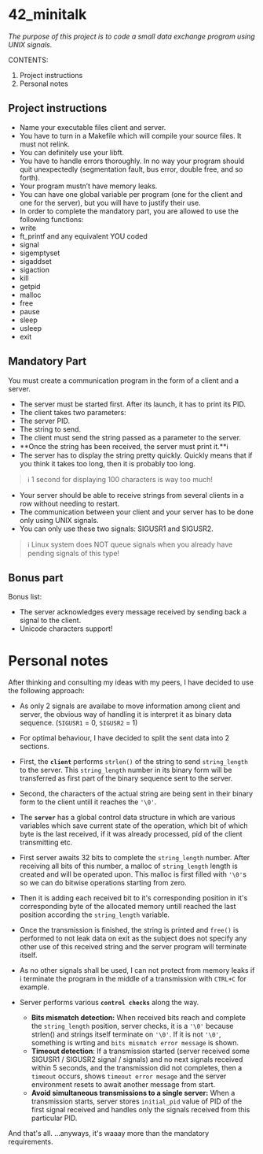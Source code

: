 # 42_minitalk
*The purpose of this project is to code a small data exchange program
using UNIX signals.*

CONTENTS:
1. Project instructions
2. Personal notes

## Project instructions
- Name your executable files client and server.
- You have to turn in a Makefile which will compile your source files. It must not
relink.
- You can definitely use your libft.
- You have to handle errors thoroughly. In no way your program should quit unexpectedly (segmentation fault, bus error, double free, and so forth).
- Your program mustn’t have memory leaks.
- You can have one global variable per program (one for the client and one for
the server), but you will have to justify their use.
- In order to complete the mandatory part, you are allowed to use the following
functions:
 - write
 - ft_printf and any equivalent YOU coded
 - signal
 - sigemptyset
 - sigaddset
 - sigaction
 - kill
 - getpid
 - malloc
 - free
 - pause
 - sleep
 - usleep
 - exit

## Mandatory Part
You must create a communication program in the form of a client and a server.

- The server must be started first. After its launch, it has to print its PID.
- The client takes two parameters:
 - The server PID.
 - The string to send.
- The client must send the string passed as a parameter to the server.
- **Once the string has been received, the server must print it.**ℹ️
- The server has to display the string pretty quickly. Quickly means that if you think
it takes too long, then it is probably too long.
> ℹ️ 1 second for displaying 100 characters is way too much!

- Your server should be able to receive strings from several clients in a row without
needing to restart.
- The communication between your client and your server has to be done only using
UNIX signals.
- You can only use these two signals: SIGUSR1 and SIGUSR2.
>  ℹ️ Linux system does NOT queue signals when you already have pending
signals of this type!

## Bonus part
Bonus list:
- The server acknowledges every message received by sending back a signal to the
client.
- Unicode characters support!


# Personal notes

After thinking and consulting my ideas with my peers, I have decided to use the following approach:
- As only 2 signals are availabe to move information among client and server, the obvious way of handling it is interpret it as binary data sequence. (`SIGUSR1` = 0, `SIGUSR2` = 1)
- For optimal behaviour, I have decided to split the sent data into 2 sections.
 - First, the **`client`** performs `strlen()` of the string to send `string_length` to the server.
 This `string_length` number in its binary form will be transferred as first part of the binary sequence sent to the server.
 - Second, the characters of the actual string are being sent in their binary form to the client untill it reaches the `'\0'`.
 
- The **`server`** has a global control data structure in which are various variables which save current state of the operation, which bit of which byte is the last received, if it was already processed, pid of the client transmitting etc.
 - First server awaits 32 bits to complete the `string_length` number. After receiving all bits of this number, a malloc of `string_length` length is created and will be operated upon. This malloc is first filled with `'\0'`s so we can do bitwise operations  starting from zero.
  - Then it is adding each received bit to it's corresponding position in it's corresponding byte of the allocated memory untill reached the last position according the `string_length` variable.
  - Once the transmission is finished, the string is printed and `free()` is performed to not leak data on exit as the subject does not specify any other use of this received string and the server program will terminate itself.
  - As no other signals shall be used, I can not protect from memory leaks if i terminate the program in the middle of a transmission with `CTRL+C` for example.

- Server performs various **`control checks`** along the way.
  - **Bits mismatch detection:**
  When received bits reach and complete the `string_length` position, server checks, it is a `'\0'` because strlen() and strings itself terminate on `'\0'`. If it is not `'\0'`, something is wrting and `bits mismatch error message` is shown.
  - **Timeout detection**:
  If a transmission started (server received some SIGUSR1 / SIGUSR2 signal / signals) and no next signals received within 5 seconds, and the transmission did not completes, then a `timeout` occurs, shows `timeout error mesage` and the server environment resets to await another message from start.
  - **Avoid simultaneous transmissions to a single server:**
  When a transmission starts, server stores `initial_pid` value of PID of the first signal received and handles only the signals received from this particular PID.

And that's all.
...anyways, it's waaay more than the mandatory requirements.
 
